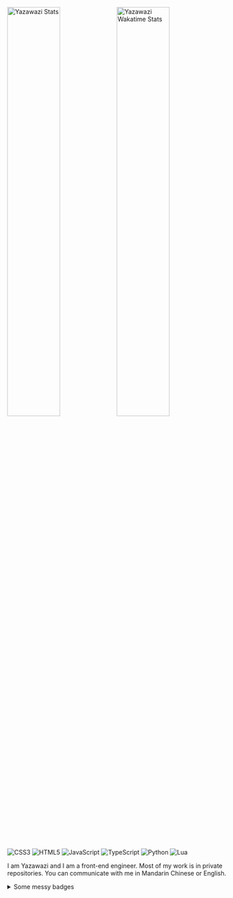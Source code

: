 <p>
    <img src="https://github-readme-stats.vercel.app/api?username=yazawazi&show_icons=true" title="Yazawazi Stats" alt="Yazawazi Stats" width="49%" />
    <img src="https://github-readme-stats.vercel.app/api/wakatime?username=yazawazi&langs_count=5" title="Yazawazi Wakatime Stats" alt="Yazawazi Wakatime Stats" width="49%" />
</p>

![CSS3](https://img.shields.io/badge/css3-1572B6.svg?style=for-the-badge&logo=css3&logoColor=white) ![HTML5](https://img.shields.io/badge/html5-E34F26.svg?style=for-the-badge&logo=html5&logoColor=white) ![JavaScript](https://img.shields.io/badge/javascript-323330.svg?style=for-the-badge&logo=javascript&logoColor=F7DF1E) ![TypeScript](https://img.shields.io/badge/typescript-007ACC.svg?style=for-the-badge&logo=typescript&logoColor=white) ![Python](https://img.shields.io/badge/python-3670A0?style=for-the-badge&logo=python&logoColor=ffdd54) ![Lua](https://img.shields.io/badge/lua-2C2D72.svg?style=for-the-badge&logo=lua&logoColor=white)

I am Yazawazi and I am a front-end engineer. Most of my work is in private repositories. You can communicate with me in Mandarin Chinese or English.

<details>
	<summary>Some messy badges</summary>
	<p>
    <p>
      <img src="https://img.shields.io/badge/axios-5A29E4.svg?style=for-the-badge&logo=axios&logoColor=white" />
      <img src="https://img.shields.io/badge/Electron-191970?style=for-the-badge&logo=Electron&logoColor=white" />
      <img src="https://img.shields.io/badge/express.js-404d59.svg?style=for-the-badge&logo=express&logoColor=61DAFB" />
      <img src="https://img.shields.io/badge/MUI-0081CB.svg?style=for-the-badge&logo=mui&logoColor=white" />
      <img src="https://img.shields.io/badge/node.js-6DA55F?style=for-the-badge&logo=node.js&logoColor=white" />
      <img src="https://img.shields.io/badge/react-20232a.svg?style=for-the-badge&logo=react&logoColor=61DAFB" />
      <img src="https://img.shields.io/badge/tailwind_css-38B2AC.svg?style=for-the-badge&logo=tailwind-css&logoColor=white" />
     </p>
    <p>
      <img src="https://img.shields.io/badge/IntelliJ_IDEA-000000.svg?style=for-the-badge&logo=intellij-idea&logoColor=white" />
      <img src="https://img.shields.io/badge/webstorm-000?style=for-the-badge&logo=webstorm&logoColor=white" />
      <img src="https://img.shields.io/badge/pycharm-000?style=for-the-badge&logo=pycharm&logoColor=white" />
      <img src="https://img.shields.io/badge/Visual%20Studio%20Code-0078d7.svg?style=for-the-badge&logo=visual-studio-code&logoColor=white" />
      <img src="https://img.shields.io/badge/NeoVim-57A143.svg?&style=for-the-badge&logo=neovim&logoColor=white" />
    </p>
    <p>
      <img src="https://img.shields.io/badge/Android-3DDC84?style=for-the-badge&logo=android&logoColor=white" />
      <img src="https://img.shields.io/badge/Linux-FCC624?style=for-the-badge&logo=linux&logoColor=black" />
      <img src="https://img.shields.io/badge/Manjaro-35BF5C?style=for-the-badge&logo=Manjaro&logoColor=white" />
      <img src="https://img.shields.io/badge/Ubuntu-E95420?style=for-the-badge&logo=ubuntu&logoColor=white" />
      <img src="https://img.shields.io/badge/Windows-0078D6?style=for-the-badge&logo=windows&logoColor=white" />
      <img src="https://img.shields.io/badge/Tails-56347C?style=for-the-badge&logo=Tails&logoColor=white" />
    </p>
    <p>
      <img src="https://img.shields.io/badge/Equality-000?style=for-the-badge" />
      <img src="https://img.shields.io/badge/Humanity-000?style=for-the-badge" />
      <img src="https://img.shields.io/badge/Constructivism-000?style=for-the-badge" />
      <img src="https://img.shields.io/badge/Radical-000?style=for-the-badge" />
      <img src="https://img.shields.io/badge/Internationalism-000?style=for-the-badge" />
      <img src="https://img.shields.io/badge/Anarchist-000?style=for-the-badge" />
      <img src="https://img.shields.io/badge/Pragmatist-000?style=for-the-badge" />
      <img src="https://img.shields.io/badge/Piratism-000?style=for-the-badge" />
    </p>
	</p>
</details>
